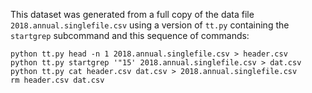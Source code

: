 This dataset was generated from a full copy of the data file
`2018.annual.singlefile.csv` using a version of `tt.py` containing the
`startgrep` subcommand and this sequence of commands:

    python tt.py head -n 1 2018.annual.singlefile.csv > header.csv
    python tt.py startgrep '"15' 2018.annual.singlefile.csv > dat.csv
    python tt.py cat header.csv dat.csv > 2018.annual.singlefile.csv
    rm header.csv dat.csv
